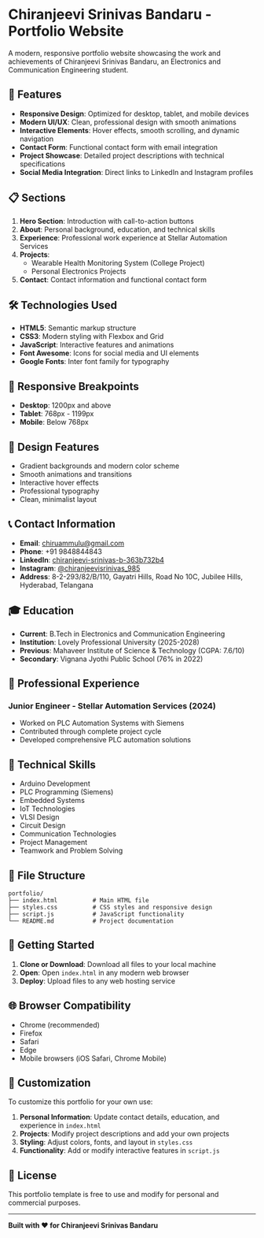# Chiranjeevi Srinivas Bandaru - Portfolio Website

A modern, responsive portfolio website showcasing the work and achievements of Chiranjeevi Srinivas Bandaru, an Electronics and Communication Engineering student.

## 🚀 Features

- **Responsive Design**: Optimized for desktop, tablet, and mobile devices
- **Modern UI/UX**: Clean, professional design with smooth animations
- **Interactive Elements**: Hover effects, smooth scrolling, and dynamic navigation
- **Contact Form**: Functional contact form with email integration
- **Project Showcase**: Detailed project descriptions with technical specifications
- **Social Media Integration**: Direct links to LinkedIn and Instagram profiles

## 📋 Sections

1. **Hero Section**: Introduction with call-to-action buttons
2. **About**: Personal background, education, and technical skills
3. **Experience**: Professional work experience at Stellar Automation Services
4. **Projects**: 
   - Wearable Health Monitoring System (College Project)
   - Personal Electronics Projects
5. **Contact**: Contact information and functional contact form

## 🛠️ Technologies Used

- **HTML5**: Semantic markup structure
- **CSS3**: Modern styling with Flexbox and Grid
- **JavaScript**: Interactive features and animations
- **Font Awesome**: Icons for social media and UI elements
- **Google Fonts**: Inter font family for typography

## 📱 Responsive Breakpoints

- **Desktop**: 1200px and above
- **Tablet**: 768px - 1199px
- **Mobile**: Below 768px

## 🎨 Design Features

- Gradient backgrounds and modern color scheme
- Smooth animations and transitions
- Interactive hover effects
- Professional typography
- Clean, minimalist layout

## 📞 Contact Information

- **Email**: chiruammulu@gmail.com
- **Phone**: +91 9848844843
- **LinkedIn**: [chiranjeevi-srinivas-b-363b732b4](https://www.linkedin.com/in/chiranjeevi-srinivas-b-363b732b4/)
- **Instagram**: [@chiranjeevisrinivas_985](https://www.instagram.com/chiranjeevisrinivas_985?igsh=cWk4eWIxdnRrZTVn)
- **Address**: 8-2-293/82/B/110, Gayatri Hills, Road No 10C, Jubilee Hills, Hyderabad, Telangana

## 🎓 Education

- **Current**: B.Tech in Electronics and Communication Engineering
- **Institution**: Lovely Professional University (2025-2028)
- **Previous**: Mahaveer Institute of Science & Technology (CGPA: 7.6/10)
- **Secondary**: Vignana Jyothi Public School (76% in 2022)

## 💼 Professional Experience

### Junior Engineer - Stellar Automation Services (2024)
- Worked on PLC Automation Systems with Siemens
- Contributed through complete project cycle
- Developed comprehensive PLC automation solutions

## 🔧 Technical Skills

- Arduino Development
- PLC Programming (Siemens)
- Embedded Systems
- IoT Technologies
- VLSI Design
- Circuit Design
- Communication Technologies
- Project Management
- Teamwork and Problem Solving

## 📁 File Structure

```
portfolio/
├── index.html          # Main HTML file
├── styles.css          # CSS styles and responsive design
├── script.js           # JavaScript functionality
└── README.md           # Project documentation
```

## 🚀 Getting Started

1. **Clone or Download**: Download all files to your local machine
2. **Open**: Open `index.html` in any modern web browser
3. **Deploy**: Upload files to any web hosting service

## 🌐 Browser Compatibility

- Chrome (recommended)
- Firefox
- Safari
- Edge
- Mobile browsers (iOS Safari, Chrome Mobile)

## 📝 Customization

To customize this portfolio for your own use:

1. **Personal Information**: Update contact details, education, and experience in `index.html`
2. **Projects**: Modify project descriptions and add your own projects
3. **Styling**: Adjust colors, fonts, and layout in `styles.css`
4. **Functionality**: Add or modify interactive features in `script.js`

## 📄 License

This portfolio template is free to use and modify for personal and commercial purposes.

---

**Built with ❤️ for Chiranjeevi Srinivas Bandaru**
